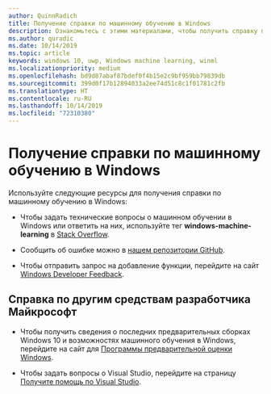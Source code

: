```yaml
---
author: QuinnRadich
title: Получение справки по машинному обучению в Windows
description: Ознакомьтесь с этими материалами, чтобы получить справку по приложениям WinML.
ms.author: quradic
ms.date: 10/14/2019
ms.topic: article
keywords: windows 10, uwp, Windows machine learning, winml
ms.localizationpriority: medium
ms.openlocfilehash: bd9d87abaf87bdef0f4b15e2c9bf959bb79839db
ms.sourcegitcommit: 399d0f17b12894033a2ee74d51c8c1f01781c2fb
ms.translationtype: HT
ms.contentlocale: ru-RU
ms.lasthandoff: 10/14/2019
ms.locfileid: "72310380"
---
```

# <a name="get-help-with-windows-machine-learning"></a>Получение справки по машинному обучению в Windows

Используйте следующие ресурсы для получения справки по машинному обучению в Windows:

* Чтобы задать технические вопросы о машинном обучении в Windows или ответить на них, используйте тег **windows-machine-learning** в [Stack Overflow](https://stackoverflow.com/questions/tagged/windows-machine-learning).

* Сообщить об ошибке можно в [нашем репозитории GitHub](https://github.com/Microsoft/Windows-Machine-Learning/issues).

* Чтобы отправить запрос на добавление функции, перейдите на сайт [Windows Developer Feedback](https://wpdev.uservoice.com/).

## <a name="get-help-with-other-microsoft-developer-tools"></a>Справка по другим средствам разработчика Майкрософт

* Чтобы получить сведения о последних предварительных сборках Windows 10 и возможностях машинного обучения в Windows, перейдите на сайт для [Программы предварительной оценки Windows](https://insider.windows.com/).

* Чтобы задать вопросы о Visual Studio, перейдите на страницу [Получите помощь по Visual Studio](https://visualstudio.microsoft.com/vs/support/).
